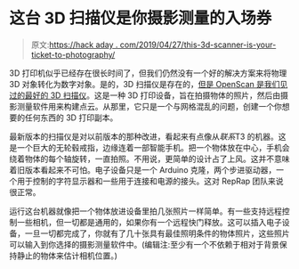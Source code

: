 # 这台 3D 扫描仪是你摄影测量的入场券

> 原文:[https://hack aday . com/2019/04/27/this-3d-scanner-is-your-ticket-to-photography/](https://hackaday.com/2019/04/27/this-3d-scanner-is-your-ticket-to-photogrammetry/)

3D 打印机似乎已经存在很长时间了，但我们仍然没有一个好的解决方案来将物理 3D 对象转化为数字对象。是的，3D 扫描仪是存在的，[但是 OpenScan 是我们见过的最好的 3D 扫描仪](https://www.openscan.eu/?lang=en)。这是一种 3D 打印设备，旨在拍摄物体的照片，然后由摄影测量软件用来构建点云。从那里，它只是一个与网格混乱的问题，创建一个你想要的任何东西的 3D 打印副本。

最新版本的扫描仪是对以前版本的那种改进，看起来有点像从*联系*T3 的机器。这是一个巨大的无轮毂戒指，边缘连着一部智能手机。把一个物体放在中心，手机会绕着物体的每个轴旋转，一直拍照。不用说，更简单的设计占了上风。这并不意味着旧版本看起来不可怕。电子设备只是一个 Arduino 克隆，两个步进驱动器，一个用于控制的字符显示器和一些用于连接和电源的接头。这对 RepRap 团队来说很正常。

运行这台机器就像把一个物体放进设备里拍几张照片一样简单。有一些支持远程控制一些相机，但一切都是通用的，如果你有一个远程快门释放。这可以插入电子设备，一旦一切都完成了，你就有了几十张具有最佳照明条件的物体照片，这些照片可以输入到你选择的摄影测量软件中。(编辑注:至少有一个不依赖于相对于背景保持静止的物体来估计相机位置。)